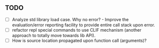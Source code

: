 TODO
----
 * [ ] Analyze std library load case. Why no error?
       - Improve the evaluation/error reporting facility to provide entire call stack upon error.
 * [ ] refactor repl special commands to use CLIF mechanism (another approach to totally move towards lib API).
 * [ ] How is source location propagated upon function call (arguments)?
